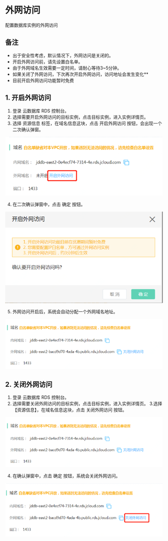 # 外网访问
配置数据库实例的外网访问

## 备注
- 出于安全性考虑，默认情况下，外网访问是关闭的。
- 开启外网访问前，请先设置白名单。
- 由于外网域名生效需要一定时间，请耐心等待3~5分钟。
- 如果关闭了外网访问，下次再次开启外网访问，访问地址会发生变化**
- 目前开启外网访问功能暂时免费

## 1. 开启外网访问
1. 登录 云数据库 RDS 控制台。
2. 选择需要开启外网访问的目标实例，点击目标实例，进入实例详情页。
3. 选择 资源信息 标签，在域名信息这块，点击 开启外网访问 按钮，会出现一个二次确认弹窗。

![外网访问1](../../../image/RDS/Internet-Access-1.png)

4. 在二次确认弹窗中，点击 确定 按钮。

![外网访问2](../../../image/RDS/Internet-Access-2.png)

5. 外网访问开启后，系统会自动分配一个外网域名地址。

![外网访问3](../../../image/RDS/Internet-Access-3.png)

## 2. 关闭外网访问
1. 登录 云数据库 RDS 控制台。
2. 选择需要关闭外网访问的目标实例，点击目标实例，进入实例详情页。
3.选择 【资源信息】，在域名信息这块，点击 关闭外网访问 按钮。

![外网访问3](../../../image/RDS/Internet-Access-3.png)

4. 在确认弹窗中，点击 确定 按钮，系统会关闭外网访问。

![外网访问4](../../../image/RDS/Internet-Access-4.png)
